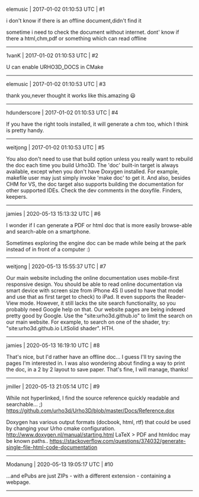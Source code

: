 elemusic | 2017-01-02 01:10:53 UTC | #1

i don't know if there is an offline document,didn't find it

sometime i need to check the document without internet.
dont' know if there a html,chm,pdf or something which can read offline

-------------------------

1vanK | 2017-01-02 01:10:53 UTC | #2

U can enable URHO3D_DOCS in CMake

-------------------------

elemusic | 2017-01-02 01:10:53 UTC | #3

thank you,never thought it works like this.amazing :smiley:

-------------------------

hdunderscore | 2017-01-02 01:10:53 UTC | #4

If you have the right tools installed, it will generate a chm too, which I think is pretty handy.

-------------------------

weitjong | 2017-01-02 01:10:53 UTC | #5

You also don't need to use that build option unless you really want to rebuild the doc each time you build Urho3D. The 'doc' built-in target is always available, except when you don't have Doxygen installed. For example, makefile user may just simply invoke 'make doc' to get it. And also, besides CHM for VS, the doc target also supports building the documentation for other supported IDEs. Check the dev comments in the doxyfile. Finders, keepers.

-------------------------

jamies | 2020-05-13 15:13:32 UTC | #6

I wonder if I can generate a PDF or html doc that is more easily browse-able and search-able on a smartphone.

Sometimes exploring the engine doc can be made while being at the park instead of in front of a computer :)

-------------------------

weitjong | 2020-05-13 15:55:37 UTC | #7

Our main website including the online documentation uses mobile-first responsive design. You should be able to read online documentation via smart device with screen size from iPhone 4S (I used to have that model and use that as first target to check) to iPad. It even supports the Reader-View mode. However, it still lacks the site search functionality, so you probably need Google help on that. Our website pages are being indexed pretty good by Google. Use the "site:urho3d.github.io" to limit the search on our main website. For example, to search on one of the shader, try: "site:urho3d.github.io LitSolid shader". HTH.

-------------------------

jamies | 2020-05-13 16:19:10 UTC | #8

That's nice, but I'd rather have an offline doc... I guess I'll try saving the pages I'm interested in. I was also wondering about finding a way to print the doc, in a 2 by 2 layout to save paper. That's fine, I will manage, thanks!

-------------------------

jmiller | 2020-05-13 21:05:14 UTC | #9

While not hyperlinked, I find the source reference quickly readable and searchable... ;)
  https://github.com/urho3d/Urho3D/blob/master/Docs/Reference.dox

Doxygen has various output formats (docbook, html, rtf) that could be used by changing your Urho cmake configuration.
  http://www.doxygen.nl/manual/starting.html
LaTeX > PDF and htmldoc may be known paths..
  https://stackoverflow.com/questions/374032/generate-single-file-html-code-documentation

-------------------------

Modanung | 2020-05-13 19:05:17 UTC | #10

...and ePubs are just ZIPs - with a different extension - containing a webpage.

-------------------------

